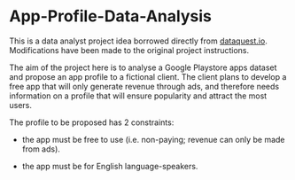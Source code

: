 # App-Profile-Data-Analysis

This is a data analyst project idea borrowed directly from
<a href="https://www.dataquest.io/projects/guided-project-a-profitable-app-profiles-for-the-app-store-and-google-play-markets-2/">dataquest.io</a>. Modifications have been made to the original project instructions.

The aim of the project here is to analyse a Google Playstore apps dataset and propose an app profile to a fictional client. The client plans to develop a free app that will only generate revenue through ads, and therefore needs information on a profile that will ensure popularity and attract the most users.

The profile to be proposed has 2 constraints:

- the app must be free to use (i.e. non-paying; revenue can only be made from ads).

- the app must be for English language-speakers.
